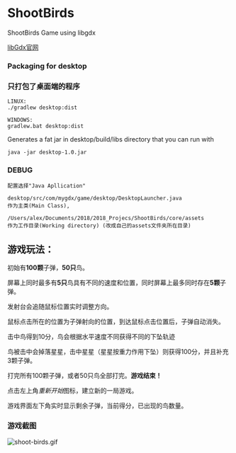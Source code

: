 # ShootBirds
ShootBirds Game using libgdx


[libGdx官网](https://libgdx.badlogicgames.com/documentation/gettingstarted/Packaging.html)

### Packaging for desktop


### 只打包了桌面端的程序

```
LINUX:
./gradlew desktop:dist

WINDOWS:
gradlew.bat desktop:dist

```

Generates a fat jar in desktop/build/libs directory that you can run with


```
java -jar desktop-1.0.jar
```

### DEBUG
```
配置选择"Java Apllication"

desktop/src/com/mygdx/game/desktop/DesktopLauncher.java
作为主类(Main Class),

/Users/alex/Documents/2018/2018_Projecs/ShootBirds/core/assets
作为工作目录(Working directory) (改成自己的assets文件夹所在目录)
```

## 游戏玩法：
初始有**100颗**子弹，**50只**鸟。

屏幕上同时最多有**5只**鸟具有不同的速度和位置，同时屏幕上最多同时存在**5颗**子弹。

发射台会追随鼠标位置实时调整方向。

鼠标点击所在的位置为子弹射向的位置，到达鼠标点击位置后，子弹自动消失。

击中鸟得到10分，鸟会根据水平速度不同获得不同的下坠轨迹

鸟被击中会掉落星星，击中星星（星星按重力作用下坠）则获得100分，并且补充3颗子弹。

打完所有100颗子弹，或者50只鸟全部打完。**游戏结束！**

点击左上角*重新开始*图标，建立新的一局游戏。

游戏界面左下角实时显示剩余子弹，当前得分，已出现的鸟数量。

### 游戏截图

![shoot-birds.gif](http://blog.nuptalex.xyz/shoot-birds.gif)